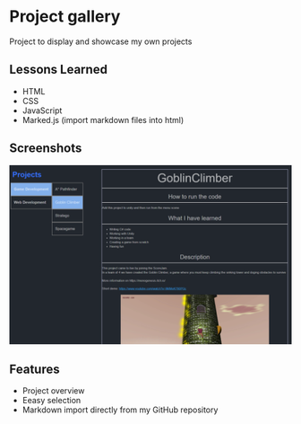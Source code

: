 
# Project gallery

Project to display and showcase my own projects

## Lessons Learned

- HTML
- CSS
- JavaScript
- Marked.js (import markdown files into html)

## Screenshots

![App Screenshot](https://raw.githubusercontent.com/Monogenesis/ProjectDisplay/main/screenshot/project_selection.png?token=AL4RGBY4E3DHYISYXFN2DULA7BBX6)

  
## Features

- Project overview
- Eeasy selection
- Markdown import directly from my GitHub repository
